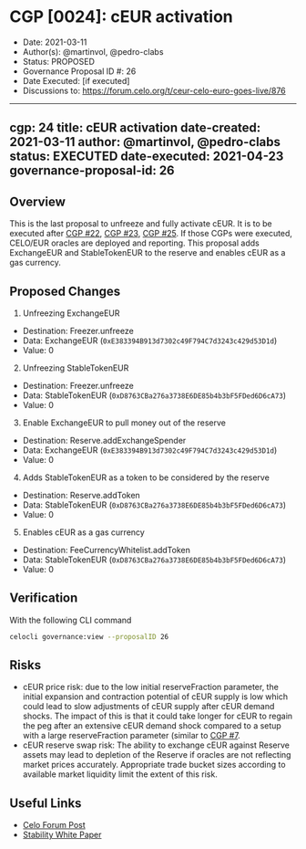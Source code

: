 # CGP [0024]: cEUR activation

- Date: 2021-03-11
- Author(s): @martinvol, @pedro-clabs
- Status: PROPOSED
- Governance Proposal ID #: 26
- Date Executed: [if executed]
- Discussions to: https://forum.celo.org/t/ceur-celo-euro-goes-live/876

---
cgp: 24
title: cEUR activation
date-created: 2021-03-11
author: @martinvol, @pedro-clabs
status: EXECUTED
date-executed: 2021-04-23
governance-proposal-id: 26
---

## Overview

This is the last proposal to unfreeze and fully activate cEUR. It is to be executed after [CGP #22](https://github.com/celo-org/governance/blob/main/CGPs/cgp-0022.md), [CGP #23](https://github.com/celo-org/governance/blob/main/CGPs/cgp-0023.md), [CGP #25](https://github.com/celo-org/governance/blob/main/CGPs/cgp-0025.md). If those CGPs were executed, CELO/EUR oracles are deployed and reporting. This proposal adds ExchangeEUR and StableTokenEUR to the reserve and enables cEUR as a gas currency.

## Proposed Changes


1. Unfreezing ExchangeEUR
  - Destination: Freezer.unfreeze
  - Data: ExchangeEUR (`0xE383394B913d7302c49F794C7d3243c429d53D1d`)
  - Value: 0
2. Unfreezing StableTokenEUR
  - Destination: Freezer.unfreeze
  - Data: StableTokenEUR (`0xD8763CBa276a3738E6DE85b4b3bF5FDed6D6cA73`)
  - Value: 0
3. Enable ExchangeEUR to pull money out of the reserve
  - Destination: Reserve.addExchangeSpender
  - Data: ExchangeEUR (`0xE383394B913d7302c49F794C7d3243c429d53D1d`)
  - Value: 0
4. Adds StableTokenEUR as a token to be considered by the reserve
  - Destination: Reserve.addToken
  - Data: StableTokenEUR (`0xD8763CBa276a3738E6DE85b4b3bF5FDed6D6cA73`)
  - Value: 0
5. Enables cEUR as a gas currency
  - Destination: FeeCurrencyWhitelist.addToken
  - Data: StableTokenEUR (`0xD8763CBa276a3738E6DE85b4b3bF5FDed6D6cA73`)
  - Value: 0

## Verification

With the following CLI command

```bash
celocli governance:view --proposalID 26
```

## Risks

* cEUR price risk: due to the low initial reserveFraction parameter, the initial expansion and contraction potential of cEUR supply is low which could lead to slow adjustments of cEUR supply after cEUR demand shocks. The impact of this is that it could take longer for cEUR to regain the peg after an extensive cEUR demand shock compared to a setup with a large reserveFraction parameter (similar to [CGP #7](https://github.com/celo-org/governance/blob/main/CGPs/cgp-0007.md).
* cEUR reserve swap risk: The ability to exchange cEUR against Reserve assets may lead to depletion of the Reserve if oracles are not reflecting market prices accurately. Appropriate trade bucket sizes according to available market liquidity limit the extent of this risk.

## Useful Links

* [Celo Forum Post](https://forum.celo.org/t/ceur-celo-euro-goes-live/876)
* [Stability White Paper](https://celo.org/papers/Celo_Stability_Analysis.pdf)
